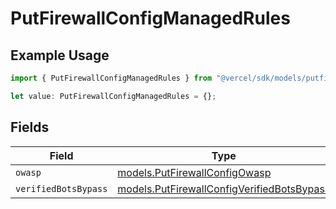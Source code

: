 # PutFirewallConfigManagedRules

## Example Usage

```typescript
import { PutFirewallConfigManagedRules } from "@vercel/sdk/models/putfirewallconfigop.js";

let value: PutFirewallConfigManagedRules = {};
```

## Fields

| Field                                                                                          | Type                                                                                           | Required                                                                                       | Description                                                                                    |
| ---------------------------------------------------------------------------------------------- | ---------------------------------------------------------------------------------------------- | ---------------------------------------------------------------------------------------------- | ---------------------------------------------------------------------------------------------- |
| `owasp`                                                                                        | [models.PutFirewallConfigOwasp](../models/putfirewallconfigowasp.md)                           | :heavy_minus_sign:                                                                             | N/A                                                                                            |
| `verifiedBotsBypass`                                                                           | [models.PutFirewallConfigVerifiedBotsBypass](../models/putfirewallconfigverifiedbotsbypass.md) | :heavy_minus_sign:                                                                             | N/A                                                                                            |